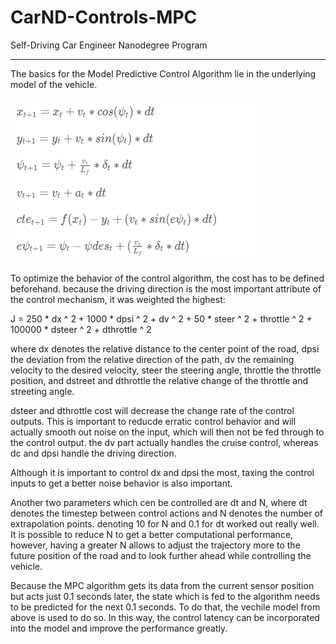 # CarND-Controls-MPC
Self-Driving Car Engineer Nanodegree Program

---

The basics for the Model Predictive Control Algorithm lie in the underlying model of the vehicle.

[balance]: ./vehmodel.PNG "Vehicle Model"
![alt text][balance]

To optimize the behavior of the control algorithm, the cost has to be defined beforehand. because the driving direction is the most important attribute of the control mechanism, it was weighted the highest:

J = 250 * dx ^ 2 + 1000 * dpsi ^ 2  + dv ^ 2  + 50 * steer ^ 2 + throttle ^ 2 + 100000 * dsteer ^ 2 + dthrottle ^ 2

where dx denotes the relative distance to the center point of the road, dpsi the deviation from the relative direction of the path, dv the remaining velocity to the desired velocity, steer the steering angle, throttle the throttle position, and dstreet and dthrottle the relative change of the throttle and streeting angle.

dsteer and dthrottle cost will decrease the change rate of the control outputs. This is important to reducde erratic control behavior and will actually smooth out noise on the input, which will then not be fed through to the control output. the dv part actually handles the cruise control, whereas dc and dpsi handle the driving direction.

Although it is important to control dx and dpsi the most, taxing the control inputs to get a better noise behavior is also important.

Another two parameters which cen be controlled are dt and N, where dt denotes the timestep between control actions and N denotes the number of extrapolation points. denoting 10 for N and 0.1 for dt worked out really well. It is possible to reduce N to get a better computational performance, however, having a greater N allows to adjust the trajectory more to the future position of the road and to look further ahead while controlling the vehicle.

Because the MPC algorithm gets its data from the current sensor position but acts just 0.1 seconds later, the state which is fed to the algorithm needs to be predicted for the next 0.1 seconds. To do that, the vechile model from above is used to do so. In this way, the control latency can be incorporated into the model and improve the performance greatly.
